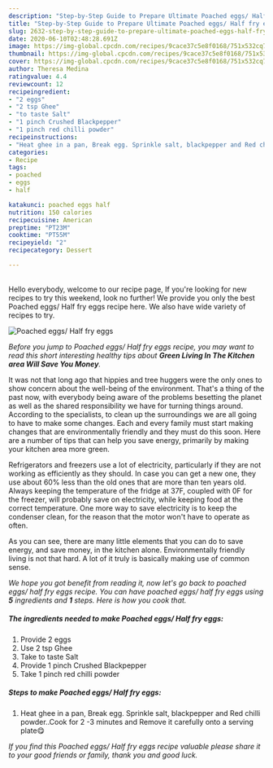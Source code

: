 ```yaml
---
description: "Step-by-Step Guide to Prepare Ultimate Poached eggs/ Half fry eggs"
title: "Step-by-Step Guide to Prepare Ultimate Poached eggs/ Half fry eggs"
slug: 2632-step-by-step-guide-to-prepare-ultimate-poached-eggs-half-fry-eggs
date: 2020-06-10T02:48:28.691Z
image: https://img-global.cpcdn.com/recipes/9cace37c5e8f0168/751x532cq70/poached-eggs-half-fry-eggs-recipe-main-photo.jpg
thumbnail: https://img-global.cpcdn.com/recipes/9cace37c5e8f0168/751x532cq70/poached-eggs-half-fry-eggs-recipe-main-photo.jpg
cover: https://img-global.cpcdn.com/recipes/9cace37c5e8f0168/751x532cq70/poached-eggs-half-fry-eggs-recipe-main-photo.jpg
author: Theresa Medina
ratingvalue: 4.4
reviewcount: 12
recipeingredient:
- "2 eggs"
- "2 tsp Ghee"
- "to taste Salt"
- "1 pinch Crushed Blackpepper"
- "1 pinch red chilli powder"
recipeinstructions:
- "Heat ghee in a pan, Break egg. Sprinkle salt, blackpepper and Red chilli powder..Cook for 2 -3 minutes and Remove it carefully onto a serving plate😋"
categories:
- Recipe
tags:
- poached
- eggs
- half

katakunci: poached eggs half 
nutrition: 150 calories
recipecuisine: American
preptime: "PT23M"
cooktime: "PT55M"
recipeyield: "2"
recipecategory: Dessert

---
```

<br>
Hello everybody, welcome to our recipe page, If you're looking for new recipes to try this weekend, look no further! We provide you only the best Poached eggs/ Half fry eggs recipe here. We also have wide variety of recipes to try.
<br>


![Poached eggs/ Half fry eggs](https://img-global.cpcdn.com/recipes/9cace37c5e8f0168/751x532cq70/poached-eggs-half-fry-eggs-recipe-main-photo.jpg)

<i>Before you jump to Poached eggs/ Half fry eggs recipe, you may want to read this short interesting healthy tips about 
<strong>Green Living In The Kitchen area Will Save You Money</strong>.</i>
</br>

It was not that long ago that hippies and tree huggers were the only ones to show concern about the well-being of the environment. That's a thing of the past now, with everybody being aware of the problems besetting the planet as well as the shared responsibility we have for turning things around. According to the specialists, to clean up the surroundings we are all going to have to make some changes. Each and every family must start making changes that are environmentally friendly and they must do this soon. Here are a number of tips that can help you save energy, primarily by making your kitchen area more green.

Refrigerators and freezers use a lot of electricity, particularly if they are not working as efficiently as they should. In case you can get a new one, they use about 60% less than the old ones that are more than ten years old. Always keeping the temperature of the fridge at 37F, coupled with 0F for the freezer, will probably save on electricity, while keeping food at the correct temperature. One more way to save electricity is to keep the condenser clean, for the reason that the motor won't have to operate as often.

As you can see, there are many little elements that you can do to save energy, and save money, in the kitchen alone. Environmentally friendly living is not that hard. A lot of it truly is basically making use of common sense.


<i>We hope you got benefit from reading it, now let's go back to poached eggs/ half fry eggs recipe. You can have poached eggs/ half fry eggs using <strong>5</strong> ingredients and <strong>1</strong> steps. Here is how you cook that.
</i>

##### The ingredients needed to make Poached eggs/ Half fry eggs:

1. Provide 2 eggs
1. Use 2 tsp Ghee
1. Take to taste Salt
1. Provide 1 pinch Crushed Blackpepper
1. Take 1 pinch red chilli powder


##### Steps to make Poached eggs/ Half fry eggs:

1. Heat ghee in a pan, Break egg. Sprinkle salt, blackpepper and Red chilli powder..Cook for 2 -3 minutes and Remove it carefully onto a serving plate😋


<i>If you find this Poached eggs/ Half fry eggs recipe valuable please share it to your good friends or family, thank you and good luck.</i>
